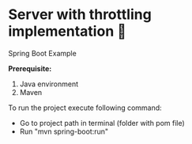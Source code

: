 # Server with throttling implementation :penguin:
Spring Boot Example

**Prerequisite:**
1. Java environment
2. Maven


To run the project execute following command:
* Go to project path in terminal (folder with pom file)
* Run \"mvn spring-boot:run\"
